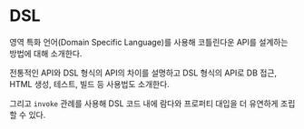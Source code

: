 # DSL

영역 특화 언어(Domain Specific Language)를 사용해 코틀린다운 API를 설계하는 방법에 대해 소개한다.

전통적인 API와 DSL 형식의 API의 차이를 설명하고 DSL 형식의 API로 DB 접근, HTML 생성, 테스트, 빌드 등 사용법도 소개한다.

그리고 `invoke` 관례를 사용해 DSL 코드 내에 람다와 프로퍼티 대입을 더 유연하게 조립할 수 있다.
